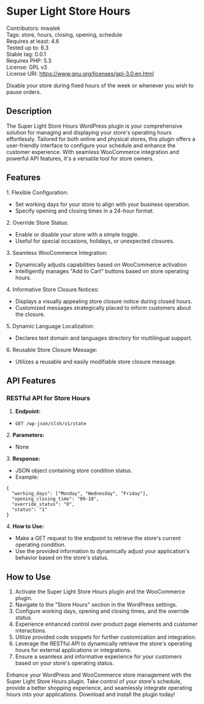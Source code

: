 # Super Light Store Hours

Contributors: mwalek  
Tags: store, hours, closing, opening, schedule  
Requires at least: 4.6  
Tested up to: 6.3  
Stable tag: 0.0.1  
Requires PHP: 5.3  
License: GPL v3  
License URI: <https://www.gnu.org/licenses/gpl-3.0.en.html>

Disable your store during fixed hours of the week or whenever you wish to pause orders.

## Description

The Super Light Store Hours WordPress plugin is your comprehensive solution for managing and displaying your store's operating hours effortlessly. Tailored for both online and physical stores, this plugin offers a user-friendly interface to configure your schedule and enhance the customer experience. With seamless WooCommerce integration and powerful API features, it's a versatile tool for store owners.

## Features

1\. Flexible Configuration:

- Set working days for your store to align with your business operation.
- Specify opening and closing times in a 24-hour format.

2\. Override Store Status:

- Enable or disable your store with a simple toggle.
- Useful for special occasions, holidays, or unexpected closures.

3\. Seamless WooCommerce Integration:

- Dynamically adjusts capabilities based on WooCommerce activation
- Intelligently manages "Add to Cart" buttons based on store operating hours.

4\. Informative Store Closure Notices:

- Displays a visually appealing store closure notice during closed hours.
- Customized messages strategically placed to inform customers about the closure.

5\. Dynamic Language Localization:

- Declares text domain and languages directory for multilingual support.

6\. Reusable Store Closure Message:

- Utilizes a reusable and easily modifiable store closure message.

## API Features

### RESTful API for Store Hours

1. **Endpoint:**

- `GET /wp-json/slsh/v1/state`

2\. **Parameters:**

- None

3\. **Response:**

- JSON object containing store condition status.
- Example:

<!-- end of the list -->

    {
      "working_days": ["Monday", "Wednesday", "Friday"],
      "opening_closing_time": "09-18",
      "override_status": "0",
      "status": "1"
    }

4\. **How to Use:**

- Make a GET request to the endpoint to retrieve the store's current operating condition.
- Use the provided information to dynamically adjust your application's behavior based on the store's status.

## How to Use

1. Activate the Super Light Store Hours plugin and the WooCommerce plugin.
2. Navigate to the "Store Hours" section in the WordPress settings.
3. Configure working days, opening and closing times, and the override status.
4. Experience enhanced control over product page elements and customer interactions.
5. Utilize provided code snippets for further customization and integration.
6. Leverage the RESTful API to dynamically retrieve the store's operating hours for external applications or integrations.
7. Ensure a seamless and informative experience for your customers based on your store's operating status.

Enhance your WordPress and WooCommerce store management with the Super Light Store Hours plugin. Take control of your store's schedule, provide a better shopping experience, and seamlessly integrate operating hours into your applications. Download and install the plugin today!
